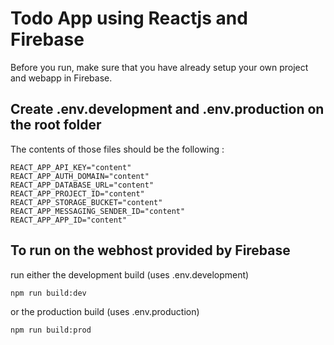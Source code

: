 # Todo App using Reactjs and Firebase

Before you run, make sure that you have already setup your own project and webapp in Firebase.

## Create .env.development and .env.production on the root folder

The contents of those files should be the following :
```
REACT_APP_API_KEY="content"
REACT_APP_AUTH_DOMAIN="content"
REACT_APP_DATABASE_URL="content"
REACT_APP_PROJECT_ID="content"
REACT_APP_STORAGE_BUCKET="content"
REACT_APP_MESSAGING_SENDER_ID="content"
REACT_APP_APP_ID="content"
```
## To run on the webhost provided by Firebase
run either the development build (uses .env.development)
```
npm run build:dev
```
or the production build (uses .env.production)
```
npm run build:prod
```
